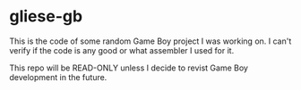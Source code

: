 # gliese-gb
This is the code of some random Game Boy project I was working on. I can't verify if the code is any good or what assembler I used for it.

This repo will be READ-ONLY unless I decide to revist Game Boy development in the future.
